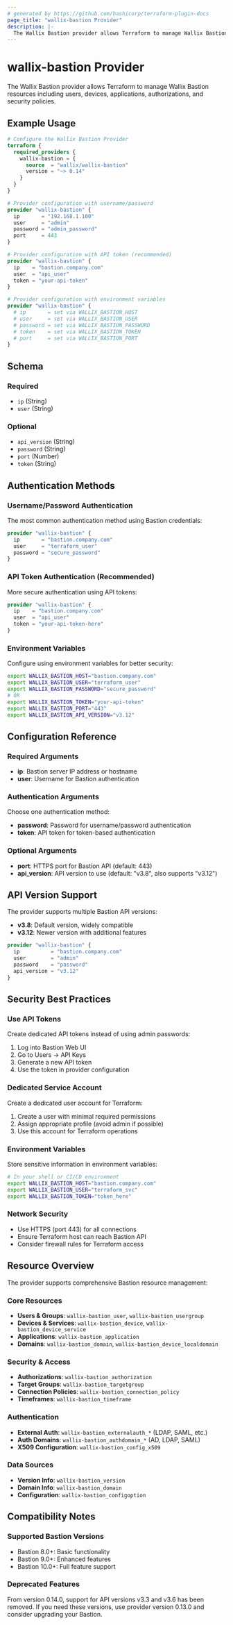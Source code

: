 ```yaml
---
# generated by https://github.com/hashicorp/terraform-plugin-docs
page_title: "wallix-bastion Provider"
description: |-
  The Wallix Bastion provider allows Terraform to manage Wallix Bastion resources.
---
```


# wallix-bastion Provider

The Wallix Bastion provider allows Terraform to manage Wallix Bastion resources including users, devices, applications, authorizations, and security policies.

## Example Usage

```terraform
# Configure the Wallix Bastion Provider
terraform {
  required_providers {
    wallix-bastion = {
      source  = "wallix/wallix-bastion"
      version = "~> 0.14"
    }
  }
}

# Provider configuration with username/password
provider "wallix-bastion" {
  ip       = "192.168.1.100"
  user     = "admin"
  password = "admin_password"
  port     = 443
}

# Provider configuration with API token (recommended)
provider "wallix-bastion" {
  ip    = "bastion.company.com"
  user  = "api_user"
  token = "your-api-token"
}

# Provider configuration with environment variables
provider "wallix-bastion" {
  # ip       = set via WALLIX_BASTION_HOST
  # user     = set via WALLIX_BASTION_USER  
  # password = set via WALLIX_BASTION_PASSWORD
  # token    = set via WALLIX_BASTION_TOKEN
  # port     = set via WALLIX_BASTION_PORT
}
```

<!-- schema generated by tfplugindocs -->
## Schema

### Required

- `ip` (String)
- `user` (String)

### Optional

- `api_version` (String)
- `password` (String)
- `port` (Number)
- `token` (String)

## Authentication Methods

### Username/Password Authentication

The most common authentication method using Bastion credentials:

```terraform
provider "wallix-bastion" {
  ip       = "bastion.company.com"
  user     = "terraform_user"
  password = "secure_password"
}
```

### API Token Authentication (Recommended)

More secure authentication using API tokens:

```terraform
provider "wallix-bastion" {
  ip    = "bastion.company.com"
  user  = "api_user"
  token = "your-api-token-here"
}
```

### Environment Variables

Configure using environment variables for better security:

```bash
export WALLIX_BASTION_HOST="bastion.company.com"
export WALLIX_BASTION_USER="terraform_user"
export WALLIX_BASTION_PASSWORD="secure_password"
# OR
export WALLIX_BASTION_TOKEN="your-api-token"
export WALLIX_BASTION_PORT="443"
export WALLIX_BASTION_API_VERSION="v3.12"
```

## Configuration Reference

### Required Arguments

- **ip**: Bastion server IP address or hostname
- **user**: Username for Bastion authentication

### Authentication Arguments

Choose one authentication method:

- **password**: Password for username/password authentication
- **token**: API token for token-based authentication

### Optional Arguments

- **port**: HTTPS port for Bastion API (default: 443)
- **api_version**: API version to use (default: "v3.8", also supports "v3.12")

## API Version Support

The provider supports multiple Bastion API versions:

- **v3.8**: Default version, widely compatible
- **v3.12**: Newer version with additional features

```terraform
provider "wallix-bastion" {
  ip          = "bastion.company.com"
  user        = "admin"
  password    = "password"
  api_version = "v3.12"
}
```

## Security Best Practices

### Use API Tokens

Create dedicated API tokens instead of using admin passwords:

1. Log into Bastion Web UI
2. Go to Users → API Keys
3. Generate a new API token
4. Use the token in provider configuration

### Dedicated Service Account

Create a dedicated user account for Terraform:

1. Create a user with minimal required permissions
2. Assign appropriate profile (avoid admin if possible)
3. Use this account for Terraform operations

### Environment Variables

Store sensitive information in environment variables:

```bash
# In your shell or CI/CD environment
export WALLIX_BASTION_HOST="bastion.company.com"
export WALLIX_BASTION_USER="terraform_svc"
export WALLIX_BASTION_TOKEN="token_here"
```

### Network Security

- Use HTTPS (port 443) for all connections
- Ensure Terraform host can reach Bastion API
- Consider firewall rules for Terraform access

## Resource Overview

The provider supports comprehensive Bastion resource management:

### Core Resources

- **Users & Groups**: `wallix-bastion_user`, `wallix-bastion_usergroup`
- **Devices & Services**: `wallix-bastion_device`, `wallix-bastion_device_service`
- **Applications**: `wallix-bastion_application`
- **Domains**: `wallix-bastion_domain`, `wallix-bastion_device_localdomain`

### Security & Access

- **Authorizations**: `wallix-bastion_authorization`
- **Target Groups**: `wallix-bastion_targetgroup`
- **Connection Policies**: `wallix-bastion_connection_policy`
- **Timeframes**: `wallix-bastion_timeframe`

### Authentication

- **External Auth**: `wallix-bastion_externalauth_*` (LDAP, SAML, etc.)
- **Auth Domains**: `wallix-bastion_authdomain_*` (AD, LDAP, SAML)
- **X509 Configuration**: `wallix-bastion_config_x509`

### Data Sources

- **Version Info**: `wallix-bastion_version`
- **Domain Info**: `wallix-bastion_domain`
- **Configuration**: `wallix-bastion_configoption`

## Compatibility Notes

### Supported Bastion Versions

- Bastion 8.0+: Basic functionality
- Bastion 9.0+: Enhanced features
- Bastion 10.0+: Full feature support

### Deprecated Features

From version 0.14.0, support for API versions v3.3 and v3.6 has been removed.
If you need these versions, use provider version 0.13.0 and consider upgrading your Bastion.
